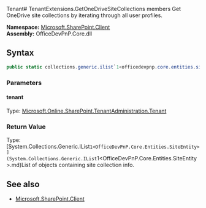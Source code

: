 Tenant# TenantExtensions.GetOneDriveSiteCollections members
Get OneDrive site collections by iterating through all user profiles.  

**Namespace:** [Microsoft.SharePoint.Client](Microsoft.SharePoint.Client.md)  
**Assembly:** OfficeDevPnP.Core.dll  
## Syntax
```C#
public static collections.generic.ilist`1<officedevpnp.core.entities.siteentity> GetOneDriveSiteCollections(Tenant)
```
### Parameters
#### tenant
Type: [Microsoft.Online.SharePoint.TenantAdministration.Tenant](Microsoft.Online.SharePoint.TenantAdministration.Tenant.md) 
#### 
### Return Value
Type: [System.Collections.Generic.IList`1<OfficeDevPnP.Core.Entities.SiteEntity>](System.Collections.Generic.IList`1<OfficeDevPnP.Core.Entities.SiteEntity>.md)List of  objects containing site collection info.
## See also
- [Microsoft.SharePoint.Client](Microsoft.SharePoint.Client.md)
